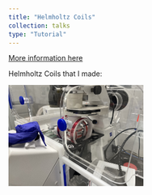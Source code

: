 ```yaml
---
title: "Helmholtz Coils"
collection: talks
type: "Tutorial"
---
```


[More information here](https://en.wikipedia.org/wiki/Helmholtz_coil)

Helmholtz Coils that I made: 
<div style="display: flex; align-items: center;">
  <img src='/images/helmholtz.jpg' style="height: 200px;">
</div>
